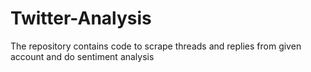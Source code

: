 # Twitter-Analysis
The repository contains code to scrape threads and replies from given account and do sentiment analysis 
